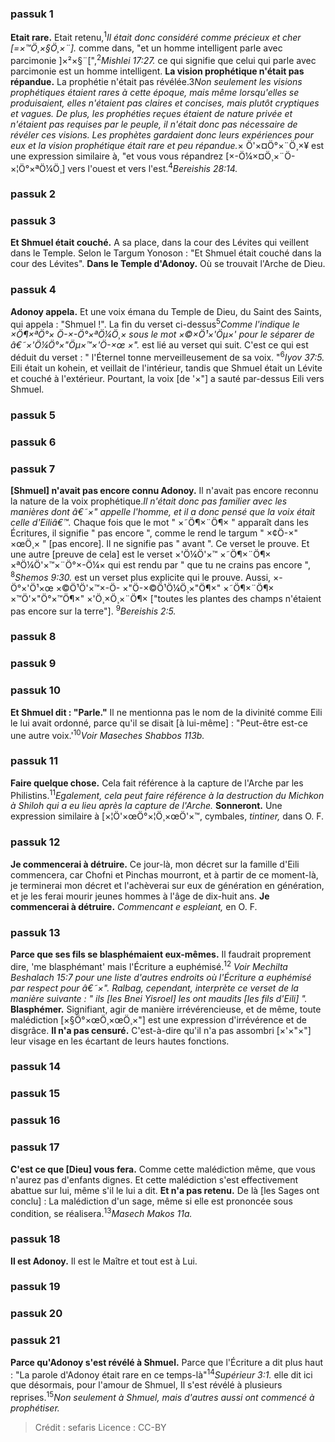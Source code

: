 
### passuk 1
<b>Etait rare.</b> Etait retenu,<sup>1</sup><i class="footnote">Il était donc considéré comme précieux et cher [=<span>×™Ö¸×§Ö¸×¨</span>]. </i> comme dans, "et un homme intelligent parle avec parcimonie <span>]</span><span>×²×§¨</span><span>[</span>",<sup>2</sup><i class="footnote">Mishlei 17:27.</i> ce qui signifie que celui qui parle avec parcimonie est un homme intelligent.
<b>La vision prophétique n'était pas répandue.</b> La prophétie n'était pas révélée.</sup>3</sup><i class="footnote">Non seulement les visions prophétiques étaient rares à cette époque, mais même lorsqu'elles se produisaient, elles n'étaient pas claires et concises, mais plutôt cryptiques et vagues. De plus, les prophéties reçues étaient de nature privée et n'étaient pas requises par le peuple, il n'était donc pas nécessaire de révéler ces visions. Les prophètes gardaient donc leurs expériences pour eux et la vision prophétique était rare et peu répandue.</i><span>× Ö'×¤Ö°×¨Ö¸×¥</span> est une expression similaire à, "et vous vous répandrez [<span>×-Ö¼×¤Ö¸×¨Ö-×¦Ö°×ªÖ¼Ö¸</span>] vers l'ouest et vers l'est.<sup>4</sup><i class="footnote">Bereishis 28:14.</i>

### passuk 2

### passuk 3
<b>Et Shmuel était couché.</b> A sa place, dans la cour des Lévites qui veillent dans le Temple. Selon le Targum Yonoson : "Et Shmuel était couché dans la cour des Lévites".
<b>Dans le Temple d'Adonoy.</b> Où se trouvait l'Arche de Dieu.

### passuk 4
<b>Adonoy appela.</b> Et une voix émana du Temple de Dieu, du Saint des Saints, qui appela : "Shmuel !". La fin du verset ci-dessus<sup>5</sup><i class="footnote">Comme l'indique le <span>×Ö¶×ªÖ°× Ö-×-Ö°×ªÖ¼Ö¸×</span> sous le mot <span>×©×Ö¹×'Öµ×'</span> pour le séparer de â€˜<span>×'Ö¼Ö°×"Öµ×™×'Ö-×œ ×"</span>. </i> est lié au verset qui suit. C'est ce qui est déduit du verset : " l'Éternel tonne merveilleusement de sa voix. "<sup>6</sup><i class="footnote">Iyov 37:5.</i> Eili était un kohein, et veillait de l'intérieur, tandis que Shmuel était un Lévite et couché à l'extérieur. Pourtant, la voix [de '<span>×"</span>] a sauté par-dessus Eili vers Shmuel.

### passuk 5

### passuk 6

### passuk 7
<b>[Shmuel] n'avait pas encore connu Adonoy.</b> Il n'avait pas encore reconnu la nature de la voix prophétique.</sup></sup><i class="footnote">Il n'était donc pas familier avec les manières dont â€˜<span>×"</span> appelle l'homme, et il a donc pensé que la voix était celle d'Eiliâ€™. </i> Chaque fois que le mot " <span>×˜Ö¶×¨Ö¶×</span> " apparaît dans les Écritures, il signifie " pas encore ", comme le rend le targum " <span>×¢Ö-×" ×œÖ¸×</span> " [pas encore]. Il ne signifie pas " avant ". Ce verset le prouve. Et une autre [preuve de cela] est le verset <span>×'Ö¼Ö'×™ ×˜Ö¶×¨Ö¶× ×ªÖ¼Ö'×™×¨Ö°×-Ö¼×</span> qui est rendu par " que tu ne crains pas encore ", <sup>8</sup><i class="footnote">Shemos 9:30.</i> est un verset plus explicite qui le prouve. Aussi, <span>×-Ö°×'Ö¹×œ ×©Ö¹Ö'×™×-Ö- ×"Ö-×©Ö¹Ö¼Ö¸×"Ö¶×" ×˜Ö¶×¨Ö¶× ×™Ö'×"Ö°×™Ö¶×" ×'Ö¸×Ö¸×¨Ö¶×</span> ["toutes les plantes des champs n'étaient pas encore sur la terre"]. <sup>9</sup><i class="footnote">Bereishis 2:5.</i>

### passuk 8

### passuk 9

### passuk 10
<b>Et Shmuel dit : "Parle."</b> Il ne mentionna pas le nom de la divinité comme Eili le lui avait ordonné, parce qu'il se disait [à lui-même] : "Peut-être est-ce une autre voix.'<sup>10</sup><i class="footnote">Voir Maseches Shabbos 113b.</i>

### passuk 11
<b>Faire quelque chose.</b> Cela fait référence à la capture de l'Arche par les Philistins.<sup>11</sup><i class="footnote">Egalement, cela peut faire référence à la destruction du Michkon à Shiloh qui a eu lieu après la capture de l'Arche.</i>
<b>Sonneront.</b> Une expression similaire à [<span>×¦Ö'×œÖ°×¦Ö¸×œÖ'×™</span>, cymbales, <i>tintiner,</i> dans O. F.

### passuk 12
<b>Je commencerai à détruire.</b> Ce jour-là, mon décret sur la famille d'Eili commencera, car Chofni et Pinchas mourront, et à partir de ce moment-là, je terminerai mon décret et l'achèverai sur eux de génération en génération, et je les ferai mourir jeunes hommes à l'âge de dix-huit ans.
<b>Je commencerai à détruire.</b> <i>Commencant e espleiant,</i> en O. F.

### passuk 13
<b>Parce que ses fils se blasphémaient eux-mêmes.</b> Il faudrait proprement dire, 'me blasphémant' mais l'Écriture a euphémisé.<sup>12</sup><i class="footnote"> Voir Mechilta Beshalach 15:7 pour une liste d'autres endroits où l'Écriture a euphémisé par respect pour â€˜<span>×"</span>. Ralbag, cependant, interprète ce verset de la manière suivante : " ils [les Bnei Yisroel] les ont maudits [les fils d'Eili] ".</i>
<b>Blasphémer.</b> Signifiant, agir de manière irrévérencieuse, et de même, toute malédiction [<span>×§Ö°×œÖ¸×œÖ¸×"</span>] est une expression d'irrévérence et de disgrâce.
<b>Il n'a pas censuré.</b> C'est-à-dire qu'il n'a pas assombri [<span>×'×"×"</span>] leur visage en les écartant de leurs hautes fonctions.

### passuk 14

### passuk 15

### passuk 16

### passuk 17
<b>C'est ce que [Dieu] vous fera.</b> Comme cette malédiction même, que vous n'aurez pas d'enfants dignes. Et cette malédiction s'est effectivement abattue sur lui, même s'il le lui a dit. <b>Et n'a pas retenu.</b> De là [les Sages ont conclu] : La malédiction d'un sage, même si elle est prononcée sous condition, se réalisera.<sup>13</sup><i class="footnote">Masech Makos 11a.</i>

### passuk 18
<b>Il est Adonoy.</b> Il est le Maître et tout est à Lui.

### passuk 19

### passuk 20

### passuk 21
<b>Parce qu'Adonoy s'est révélé à Shmuel.</b> Parce que l'Écriture a dit plus haut : "La parole d'Adonoy était rare en ce temps-là"<sup>14</sup><i class="footnote">Supérieur 3:1.</i> elle dit ici que désormais, pour l'amour de Shmuel, Il s'est révélé à plusieurs reprises.<sup>15</sup><i class="footnote">Non seulement à Shmuel, mais d'autres aussi ont commencé à prophétiser.</i>

>Crédit : sefaris
>Licence : CC-BY